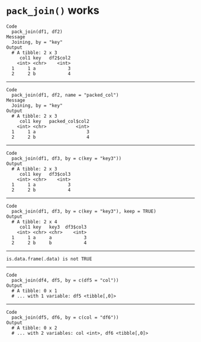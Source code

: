 # `pack_join()` works

    Code
      pack_join(df1, df2)
    Message
      Joining, by = "key"
    Output
      # A tibble: 2 x 3
         col1 key   df2$col2
        <int> <chr>    <int>
      1     1 a            3
      2     2 b            4

---

    Code
      pack_join(df1, df2, name = "packed_col")
    Message
      Joining, by = "key"
    Output
      # A tibble: 2 x 3
         col1 key   packed_col$col2
        <int> <chr>           <int>
      1     1 a                   3
      2     2 b                   4

---

    Code
      pack_join(df1, df3, by = c(key = "key3"))
    Output
      # A tibble: 2 x 3
         col1 key   df3$col3
        <int> <chr>    <int>
      1     1 a            3
      2     2 b            4

---

    Code
      pack_join(df1, df3, by = c(key = "key3"), keep = TRUE)
    Output
      # A tibble: 2 x 4
         col1 key   key3  df3$col3
        <int> <chr> <chr>    <int>
      1     1 a     a            3
      2     2 b     b            4

---

    is.data.frame(.data) is not TRUE

---

    Code
      pack_join(df4, df5, by = c(df5 = "col"))
    Output
      # A tibble: 0 x 1
      # ... with 1 variable: df5 <tibble[,0]>

---

    Code
      pack_join(df5, df6, by = c(col = "df6"))
    Output
      # A tibble: 0 x 2
      # ... with 2 variables: col <int>, df6 <tibble[,0]>

